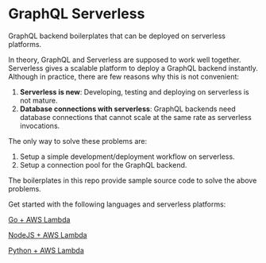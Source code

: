 # GraphQL Serverless

GraphQL backend boilerplates that can be deployed on serverless platforms.

In theory, GraphQL and Serverless are supposed to work well together. Serverless gives a scalable platform to deploy a GraphQL backend instantly. Although in practice, there are few reasons why this is not convenient:

1) **Serverless is new**: Developing, testing and deploying on serverless is not mature.
2) **Database connections with serverless**: GraphQL backends need database connections that cannot scale at the same rate as serverless invocations.

The only way to solve these problems are:

1) Setup a simple development/deployment workflow on serverless.
2) Setup a connection pool for the GraphQL backend.

The boilerplates in this repo provide sample source code to solve the above problems.

Get started with the following languages and serverless platforms:


[Go + AWS Lambda](https://github.com/hasura/graphql-serverless/tree/master/aws-lambda-go)

[NodeJS + AWS Lambda](https://github.com/hasura/graphql-serverless/tree/master/aws-lambda-nodejs)

[Python + AWS Lambda](https://github.com/hasura/graphql-serverless/tree/master/aws-lambda-python)

